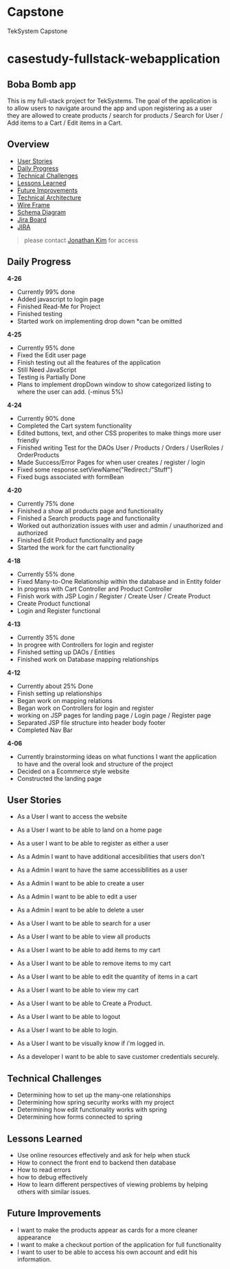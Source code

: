 # Capstone
TekSystem Capstone
# casestudy-fullstack-webapplication
## Boba Bomb app
This is my full-stack project for TekSystems.
The goal of the application is to allow users to navigate around the app and upon registering as a user they are allowed to 
create products / search for products / Search for User / Add items to a Cart / Edit items in a Cart.
## Overview
 - [User Stories](#User-Stories)
 - [Daily Progress](#Daily-Progress)
 - [Technical Challenges](#Technical-Challenges)
 - [Lessons Learned](#Lessons-Learned)
 - [Future Improvements](#Future-Improvements)
 - [Technical Architecture](https://github.com/HelloJon29/jonathan_kim_case_study/blob/main/technical_architecture.png)
 - [Wire Frame](https://github.com/HelloJon29/jonathan_kim_case_study/blob/main/Kim_Jonathan_Wireframe.pdf)
 - [Schema Diagram](https://github.com/HelloJon29/jonathan_kim_case_study/blob/main/schema.png)
 - [Jira Board](https://github.com/HelloJon29/jonathan_kim_case_study/blob/main/JiraBoard.jpg)
 - [JIRA](https://jonk.atlassian.net/jira/software/projects/KJC/boards/2/roadmap)
>please contact [Jonathan Kim](mailto:jonkim1996@gmail.com) for access


## Daily Progress

**4-26**
 - Currently 99% done
 - Added javascript to login page
 - Finished Read-Me for Project
 - Finished testing
 - Started work on implementing drop down *can be omitted 


**4-25**
 - Currently 95% done
 - Fixed the Edit user page
 - Finish testing out all the features of the application
 - Still Need JavaScript
 - Testing is Partially Done
 - Plans to implement dropDown window to show categorized listing to where the user can add. (-minus 5%)


**4-24**
 - Currently 90% done
 - Completed the Cart system functionality
 - Edited buttons, text, and other CSS properites to make things more user friendly
 - Finished writing Test for the DAOs User / Products / Orders / UserRoles / OrderProducts
 - Made Success/Error Pages for when user creates / register / login
 - Fixed some response.setViewName("Redirect:/"Stuff")
 - Fixed bugs associated with formBean

**4-20**
 - Currently 75% done
 - Finished a show all products page and functionality
 - Finished a Search products page and functionality
 - Worked out authorization issues with user and admin / unauthorized and authorized
 - Finished Edit Product functionality and page
 - Started the work for the cart functionality

**4-18**
 - Currently 55% done
 - Fixed Many-to-One Relationship within the database and in Entity folder
 - In progress with Cart Controller and Product Controller
 - Finish work with JSP Login / Register / Create User / Create Product
 - Create Product functional
 - Login and Register functional

**4-13**
 - Currently 35% done
 - In progree with Controllers for login and register
 - Finished setting up DAOs / Entities
 - Finished work on Database mapping relationships

**4-12**
 - Currently about 25% Done
 - Finish setting up relationships
 - Began work on mapping relations
 - Began work on Controllers for login and register
 - working on JSP pages for landing page / Login page / Register page
 - Separated JSP file structure into header body footer
 - Completed Nav Bar

**4-06**
 - Currently brainstorming ideas on what functions I want the application to have and the overal look and structure of the project
 - Decided on a Ecommerce style website
 - Constructed the landing page
## User Stories
 - As a User I want to access the website
 - As a User I want to be able to land on a home page
 - As a user I want to be able to register as either a user
 - As a Admin I want to have additional accesibilities that users don't 
 - As a Admin I want to have the same accessibllities as a user
 - As a Admin I want to be able to create a user
 - As a Admin I want to be able to edit a user
 - As a Admin I want to be able to delete a user
 - As a User I want to be able to search for a user
 - As a User I want to be able to view all products
 - As a User I want to be able to add items to my cart
 - As a User I want to be able to remove items to my cart
 - As a User I want to be able to edit the quantity of items in a cart
 - As a User I want to be able to view my cart
 - As a User I want to be able to Create a Product.
 - As a User I want to be able to logout
 - As a User I want to be able to login.
 - As a User I want to be visually know if i'm logged in.

 - As a developer I want to be able to save customer credentials securely.
## Technical Challenges
 - Determining how to set up the many-one relationships
 - Determining how spring security works with my project
 - Determining how edit functionality works with spring
 - Determining how forms connected to spring 
## Lessons Learned
 - Use online resources effectively and ask for help when stuck
 - How to connect the front end to backend then database
 - How to read errors
 - how to debug effectively
 - How to learn different perspectives of viewing problems by helping others with similar issues.
## Future Improvements
 - I want to make the products appear as cards for a more cleaner appearance
 - I want to make a checkout portion of the application for full functionality
 - I want to user to be able to access his own account and edit his information.
